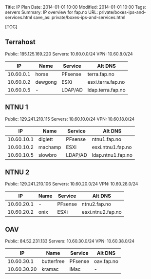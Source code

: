 Title: IP Plan
Date: 2014-01-01 10:00
Modified: 2014-01-01 10:00
Tags: servers
Summary: IP overview for fap.no
URL: private/boxes-ips-and-services.html
save_as: private/boxes-ips-and-services.html

[TOC]

## Terrahost

Public: 185.125.169.220
Servers: 10.60.0.0/24
VPN: 10.60.8.0/24

| IP        | Name    | Service | Alt DNS           |
|-----------|---------|---------|-------------------|
| 10.60.0.1 | horse   | PFsense | terra.fap.no      |
| 10.60.0.2 | dewgong | ESXi    | esxi.terra.fap.no |
| 10.60.0.5 | -       | LDAP/AD | ldap.terra.fap.no |

## NTNU 1

Public: 129.241.210.115
Servers: 10.60.10.0/24
VPN: 10.60.18.0/24

| IP         | Name    | Service | Alt DNS           |
|------------|---------|---------|-------------------|
| 10.60.10.1 | diglett | PFsense | ntnu1.fap.no      |
| 10.60.10.2 | machamp | ESXi    | esxi.ntnu1.fap.no |
| 10.60.10.5 | slowbro | LDAP/AD | ldap.ntnu1.fap.no |


## NTNU 2

Public: 129.241.210.106
Servers: 10.60.20.0/24
VPN: 10.60.28.0/24

| IP         | Name    | Service | Alt DNS           |
|------------|---------|---------|-------------------|
| 10.60.20.1 | -       | PFsense | ntnu2.fap.no      |
| 10.60.20.2 | onix    | ESXi    | esxi.ntnu2.fap.no |

## OAV

Public: 84.52.231.133
Servers: 10.60.30.0/24
VPN: 10.60.38.0/24

| IP          | Name       | Service | Alt DNS           |
|-------------|------------|---------|-------------------|
| 10.60.30.1  | butterfree | PFsense | oav.fap.no        |
| 10.60.30.20 | kramac     | iMac    | -                 |
